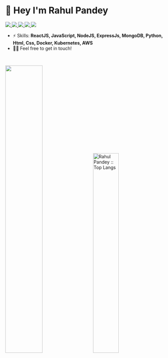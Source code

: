 # 👋 Hey I'm Rahul Pandey

<span align="left">
  <a href="https://www.linkedin.com/in/rahul-kr-pandey-a9a91a112/">
    <img src="https://img.shields.io/badge/-Rahul Pandey-blue?style=flat-square&logo=Linkedin&logoColor=white&link=https://www.linkedin.com/in/rahul-kr-pandey-a9a91a112/" />
  </a>
  <a href="mailto:rahulpandey9103@gmail.com">
    <img src="https://img.shields.io/badge/-rahulpandey9103@gmail.com-c14438?style=flat-square&logo=Gmail&logoColor=white&link=mailto:rahulpandey9103@gmail.com" />
  </a>
  <a href="https://www.instagram.com/_imrahulpandey/">
    <img src="https://img.shields.io/badge/_imrahulpandey-E4405F?style=flat-square&logo=instagram&logoColor=white" />
  </a>
  <a href="https://www.twitter.com/rahulpandey5342">
    <img src="https://img.shields.io/badge/rahulpandey5342-1DA1F2?style=flat-square&logo=twitter&logoColor=white" />
  </a>
  <a href="https://github.com/rahulpandey70/?tab=follow">
    <img src="https://img.shields.io/github/followers/rahulpandey70?label=Follow&style=social" />
  </a>
</span>

<br />

- ⚡ Skills: **ReactJS, JavaScript, NodeJS, ExpressJs, MongoDB, Python, Html, Css, Docker, Kubernetes, AWS**
- 👋🏻 Feel free to get in touch!

<br />

<div align="left">
  <p>
    <a href="https://github.com/rahulpandey70">
    <img width="48%" src="https://github-readme-stats-git-masterrstaa-rickstaa.vercel.app/api?username=rahulpandey70&show_icons=true&theme=tokyonight&hide_border=true" /></a>&emsp;&emsp;
    <a href="https://github.com/rahulpandey70">
    <img width="40%" src="https://github-readme-stats-git-masterrstaa-rickstaa.vercel.app/api/top-langs/?username=rahulpandey70&langs_count=6&theme=tokyonight&layout=compact&hide_border=true" alt="Rahul Pandey :: Top Langs" />
    </a>
  </p>
</div>

